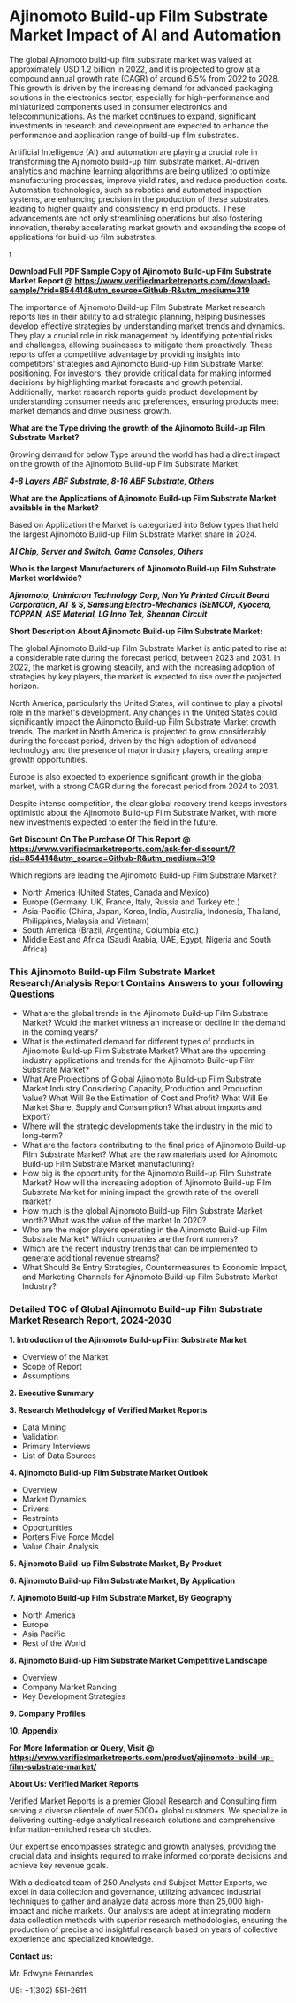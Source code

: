 <meta name="title" content="Global Ajinomoto Build-up Film Substrate Market Impact of AI and Automation"><meta name="description" content="The global Ajinomoto build-up film substrate market was valued at approximately USD 1.2 billion in 2022, and it is projected to grow at a compound annual growth rate ("><meta name="title" content="Ajinomoto Build-up Film Substrate Market Size, Share, Scope, Trends, Growth, Opportunities, Analysis, Forecast"><h1>Ajinomoto Build-up Film Substrate Market Impact of AI and Automation</h1><p>The global Ajinomoto build-up film substrate market was valued at approximately USD 1.2 billion in 2022, and it is projected to grow at a compound annual growth rate (CAGR) of around 6.5% from 2022 to 2028. This growth is driven by the increasing demand for advanced packaging solutions in the electronics sector, especially for high-performance and miniaturized components used in consumer electronics and telecommunications. As the market continues to expand, significant investments in research and development are expected to enhance the performance and application range of build-up film substrates.</p><p>Artificial Intelligence (AI) and automation are playing a crucial role in transforming the Ajinomoto build-up film substrate market. AI-driven analytics and machine learning algorithms are being utilized to optimize manufacturing processes, improve yield rates, and reduce production costs. Automation technologies, such as robotics and automated inspection systems, are enhancing precision in the production of these substrates, leading to higher quality and consistency in end products. These advancements are not only streamlining operations but also fostering innovation, thereby accelerating market growth and expanding the scope of applications for build-up film substrates.</p>t</p><p id="" class=""><strong>Download Full PDF Sample Copy of Ajinomoto Build-up Film Substrate Market Report @ <a href="https://www.verifiedmarketreports.com/download-sample/?rid=854414&utm_source=Github-R&utm_medium=319" target="_blank">https://www.verifiedmarketreports.com/download-sample/?rid=854414&utm_source=Github-R&utm_medium=319</a></strong></p><p>The importance of&nbsp;Ajinomoto Build-up Film Substrate Market research reports lies in their ability to aid strategic planning, helping businesses develop effective strategies by understanding market trends and dynamics. They play a crucial role in risk management by identifying potential risks and challenges, allowing businesses to mitigate them proactively. These reports offer a competitive advantage by providing insights into competitors' strategies and Ajinomoto Build-up Film Substrate Market positioning. For investors, they provide critical data for making informed decisions by highlighting market forecasts and growth potential. Additionally, market research reports guide product development by understanding consumer needs and preferences, ensuring products meet market demands and drive business growth.</p><p><strong>What are the&nbsp;Type driving the growth of the Ajinomoto Build-up Film Substrate Market?</strong></p><p id="" class="">Growing demand for below Type around the world has had a direct impact on the growth of the Ajinomoto Build-up Film Substrate Market:</p><em><strong>4-8 Layers ABF Substrate, 8-16 ABF Substrate, Others</strong></em></p><strong>What are the&nbsp;Applications&nbsp;of Ajinomoto Build-up Film Substrate Market available in the Market?</strong></p><p id="" class="">Based on Application the Market is categorized into Below types that held the largest Ajinomoto Build-up Film Substrate Market share In 2024.</p><em><strong>AI Chip, Server and Switch, Game Consoles, Others</strong></em></p><strong>Who is the largest Manufacturers of Ajinomoto Build-up Film Substrate Market worldwide?</strong></p><p><em><strong>Ajinomoto, Unimicron Technology Corp, Nan Ya Printed Circuit Board Corporation, AT & S, Samsung Electro-Mechanics (SEMCO), Kyocera, TOPPAN, ASE Material, LG Inno Tek, Shennan Circuit</strong></em></p><p id="" class=""><strong>Short Description About Ajinomoto Build-up Film Substrate Market:</strong></p><p>The global Ajinomoto Build-up Film Substrate Market is anticipated to rise at a considerable rate during the forecast period, between 2023 and 2031. In 2022, the market is growing steadily, and with the increasing adoption of strategies by key players, the market is expected to rise over the projected horizon.</p><p>North America, particularly the United States, will continue to play a pivotal role in the market's development. Any changes in the United States could significantly impact the Ajinomoto Build-up Film Substrate Market growth trends. The market in North America is projected to grow considerably during the forecast period, driven by the high adoption of advanced technology and the presence of major industry players, creating ample growth opportunities.</p><p>Europe is also expected to experience significant growth in the global market, with a strong CAGR during the forecast period from 2024 to 2031.</p><p>Despite intense competition, the clear global recovery trend keeps investors optimistic about the Ajinomoto Build-up Film Substrate Market, with more new investments expected to enter the field in the future.</p><p id="" class=""><strong>Get Discount On The Purchase Of This Report @ <a href="https://www.verifiedmarketreports.com/ask-for-discount/?rid=854414&utm_source=Github-R&utm_medium=319" target="_blank">https://www.verifiedmarketreports.com/ask-for-discount/?rid=854414&utm_source=Github-R&utm_medium=319</a></strong></p>Which regions are leading the Ajinomoto Build-up Film Substrate Market?</p><ul><li>North America (United States, Canada and Mexico)</li><li>Europe (Germany, UK, France, Italy, Russia and Turkey etc.)</li><li>Asia-Pacific (China, Japan, Korea, India, Australia, Indonesia, Thailand, Philippines, Malaysia and Vietnam)</li><li>South America (Brazil, Argentina, Columbia etc.)</li><li>Middle East and Africa (Saudi Arabia, UAE, Egypt, Nigeria and South Africa)</li></ul><h3 id="" class="">This Ajinomoto Build-up Film Substrate Market Research/Analysis Report Contains Answers to your following Questions</h3><ul><li>What are the global trends in the Ajinomoto Build-up Film Substrate Market? Would the market witness an increase or decline in the demand in the coming years?</li><li>What is the estimated demand for different types of products in Ajinomoto Build-up Film Substrate Market? What are the upcoming industry applications and trends for the Ajinomoto Build-up Film Substrate Market?</li><li>What Are Projections of Global Ajinomoto Build-up Film Substrate Market Industry Considering Capacity, Production and Production Value? What Will Be the Estimation of Cost and Profit? What Will Be Market Share, Supply and Consumption? What about imports and Export?</li><li>Where will the strategic developments take the industry in the mid to long-term?</li><li>What are the factors contributing to the final price of Ajinomoto Build-up Film Substrate Market? What are the raw materials used for Ajinomoto Build-up Film Substrate Market manufacturing?</li><li>How big is the opportunity for the Ajinomoto Build-up Film Substrate Market? How will the increasing adoption of Ajinomoto Build-up Film Substrate Market for mining impact the growth rate of the overall market?</li><li>How much is the global Ajinomoto Build-up Film Substrate Market worth? What was the value of the market In 2020?</li><li>Who are the major players operating in the Ajinomoto Build-up Film Substrate Market? Which companies are the front runners?</li><li>Which are the recent industry trends that can be implemented to generate additional revenue streams?</li><li>What Should Be Entry Strategies, Countermeasures to Economic Impact, and Marketing Channels for Ajinomoto Build-up Film Substrate Market Industry?</li></ul><h3 id="" class="">Detailed TOC of Global Ajinomoto Build-up Film Substrate Market Research Report, 2024-2030</h3><p id="" class=""><strong>1. Introduction of the Ajinomoto Build-up Film Substrate Market</strong></p><ul><li>Overview of the Market</li><li>Scope of Report</li><li>Assumptions</li></ul><p id="" class=""><strong>2. Executive Summary</strong></p><p id="" class=""><strong>3. Research Methodology of Verified Market Reports</strong></p><ul><li>Data Mining</li><li>Validation</li><li>Primary Interviews</li><li>List of Data Sources</li></ul><p id="" class=""><strong>4. Ajinomoto Build-up Film Substrate Market Outlook</strong></p><ul><li>Overview</li><li>Market Dynamics</li><li>Drivers</li><li>Restraints</li><li>Opportunities</li><li>Porters Five Force Model</li><li>Value Chain Analysis</li></ul><p id="" class=""><strong>5. Ajinomoto Build-up Film Substrate Market, By Product</strong></p><p id="" class=""><strong>6. Ajinomoto Build-up Film Substrate Market, By Application</strong></p><p id="" class=""><strong>7. Ajinomoto Build-up Film Substrate Market, By Geography</strong></p><ul><li>North America</li><li>Europe</li><li>Asia Pacific</li><li>Rest of the World</li></ul><p id="" class=""><strong>8. Ajinomoto Build-up Film Substrate Market Competitive Landscape</strong></p><ul><li>Overview</li><li>Company Market Ranking</li><li>Key Development Strategies</li></ul><p id="" class=""><strong>9. Company Profiles</strong></p><p id="" class=""><strong>10. Appendix</strong></p><p id="" class=""><strong>For More Information or Query, Visit @ <a href="https://www.verifiedmarketreports.com/product/ajinomoto-build-up-film-substrate-market/" target="_blank">https://www.verifiedmarketreports.com/product/ajinomoto-build-up-film-substrate-market/</a></strong></p><p id="" class=""><strong>About Us: Verified Market Reports</strong></p><p id="" class="">Verified Market Reports is a premier Global Research and Consulting firm serving a diverse clientele of over 5000+ global customers. We specialize in delivering cutting-edge analytical research solutions and comprehensive information-enriched research studies.</p><p id="" class="">Our expertise encompasses strategic and growth analyses, providing the crucial data and insights required to make informed corporate decisions and achieve key revenue goals.</p><p id="" class="">With a dedicated team of 250 Analysts and Subject Matter Experts, we excel in data collection and governance, utilizing advanced industrial techniques to gather and analyze data across more than 25,000 high-impact and niche markets. Our analysts are adept at integrating modern data collection methods with superior research methodologies, ensuring the production of precise and insightful research based on years of collective experience and specialized knowledge.</p><p id="" class=""><strong>Contact us:</strong></p><p id="" class="">Mr. Edwyne Fernandes</p><p id="" class="">US: +1(302) 551-2611</p>